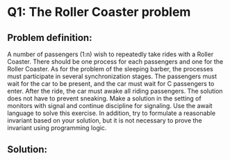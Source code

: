 # Q1: The Roller Coaster problem

## Problem definition: 

A number of passengers (1:n) wish to repeatedly take rides with a Roller Coaster. There should be one process for each passengers and one for the Roller Coaster. As for the problem of the sleeping barber, the processes must participate in several synchronization stages. The passengers must wait for the car to be present, and the car must wait for C passengers to enter. After the ride, the car must awake all riding passengers. The solution does not have to prevent sneaking. Make a solution in the setting of monitors with signal and continue discipline for signaling. Use the await language to solve this exercise. In addition, try to formulate a reasonable invariant based on your solution, but it is not necessary to prove the invariant using programming logic. 

## Solution:


```text

```